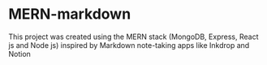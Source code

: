 # MERN-markdown
This project was created using the MERN stack (MongoDB, Express, React js and Node js) inspired by Markdown note-taking apps like Inkdrop and Notion
